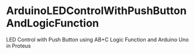 # ArduinoLEDControlWithPushButtonAndLogicFunction
LED Control with Push Button using AB+C Logic Function and Arduino Uno in Proteus
